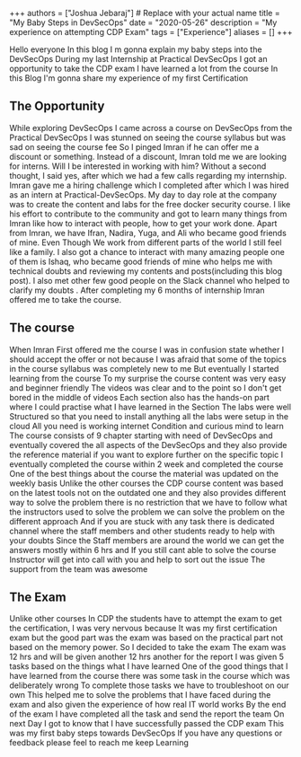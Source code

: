 +++
authors = ["Joshua Jebaraj"] # Replace with your actual name
title = "My Baby Steps in DevSecOps"
date = "2020-05-26"
description = "My experience on attempting CDP Exam"
tags = ["Experience"]
aliases = []
+++

Hello everyone In this blog I m gonna explain my baby steps into the DevSecOps During my last Internship at Practical DevSecOps I got an opportunity to take the CDP exam  I have learned a lot from the course In this Blog I'm gonna share my experience of my first Certification

##  The Opportunity

While exploring DevSecOps I came across a course on DevSecOps from the Practical DevSecOps I was stunned on seeing the course syllabus but was sad on seeing the course fee So I pinged Imran if he can offer me a discount or something. Instead of a discount, Imran told me we are looking for interns. Will I be interested in working with him? Without a second thought, I said yes, after which we had a few calls regarding my internship. Imran gave me a hiring challenge which I completed after which I was hired as an intern at Practical-DevSecOps. My day to day role at the company was to create the content and labs for the free docker security course. I like his effort to contribute to the community and got to learn many things from Imran like how to interact with people, how to get your work done. Apart from Imran, we have Ifran, Nadira, Yuga, and Ali who became good friends of mine. Even Though We work from different parts of the world I still feel like a family. I also got a chance to interact with many amazing people one of them is Ishaq, who became good friends of mine who helps me with technical doubts and reviewing my contents and posts(including this blog post). I also met other few good people on the Slack channel who helped to clarify my doubts . After completing my 6 months of internship Imran offered me to take the course.


## The course


When Imran First offered me the course I was in confusion state whether I should accept the offer or not because I was afraid that some of the topics in the course syllabus was completely new to me But eventually I started learning from the course To my  surprise the course content was very easy and beginner friendly The videos was clear and to the point so I don't get bored in the middle of videos Each section also has the hands-on part where I could practise what I have learned in the Section The labs were well Structured so that you need to install anything all the labs were setup in the cloud All you need is working internet Condition and curious mind to learn The course consists of 9 chapter starting with need of DevSecOps and eventually covered the all aspects of the DevSecOps and they also provide the reference material if you want to explore further on the specific topic   I eventually completed the course within 2 week and completed the course One of the best things about the course the material was updated on the weekly basis Unlike the other courses the CDP course content was based on the latest tools not on the outdated one and they also provides different way to solve the problem there is no restriction that we have to follow what the instructors used to solve the problem we can solve the problem on the different approach And if you are stuck with any task there is dedicated channel where the staff members and other students ready to help with your doubts Since the Staff members are around the world we can get the answers mostly within 6 hrs and If you still cant able to solve the course Instructor will get into call with you and help to sort out the issue The support from the team was awesome


## The Exam

Unlike other courses In CDP the students have to attempt the exam to get the certification, I was very nervous because It was my first certification exam but the good part was the exam was based on the practical part not based on the memory power. So I decided to take the exam The exam was 12 hrs and will be given another 12 hrs another for the report I was given 5 tasks based on the things what I have learned One of the good things that I have learned from the course there was some task in the course which was deliberately wrong To complete those tasks we have to troubleshoot on our own This helped me to solve the problems that I have faced during the exam and also given the experience of how real IT world works By the end of the exam I have completed all the task and send the report the team On next Day I got to know that I have successfully passed the CDP exam This was my first baby steps towards DevSecOps If you have any questions or feedback please feel to reach me keep Learning